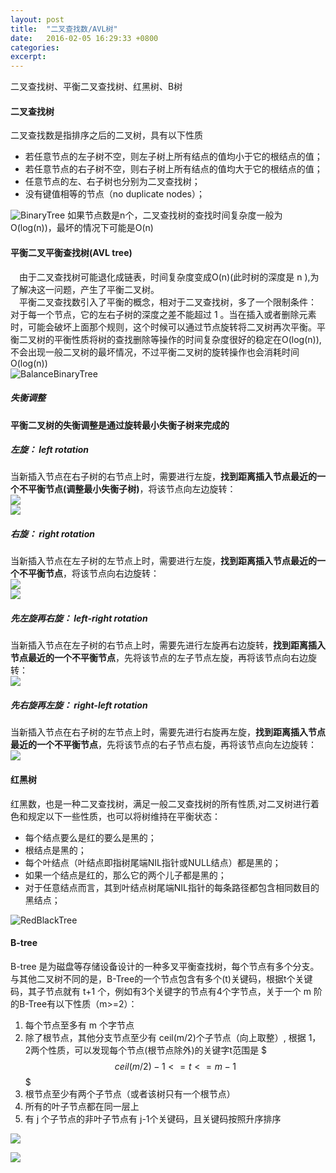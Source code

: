 ```yaml
---
layout: post
title:  "二叉查找数/AVL树"
date:   2016-02-05 16:29:33 +0800
categories:
excerpt:
---
```


二叉查找树、平衡二叉查找树、红黑树、B树

#### 二叉查找树
二叉查找数是指排序之后的二叉树，具有以下性质

* 若任意节点的左子树不空，则左子树上所有结点的值均小于它的根结点的值；  
* 若任意节点的右子树不空，则右子树上所有结点的值均大于它的根结点的值；  
* 任意节点的左、右子树也分别为二叉查找树；  
* 没有键值相等的节点（no duplicate nodes）；    

![BinaryTree](/home/cjw/image/binarytree/binarytreesearch.png)
如果节点数是n个，二叉查找树的查找时间复杂度一般为 O(log(n))，最坏的情况下可能是O(n)  

#### 平衡二叉平衡查找树(AVL tree)
&emsp;由于二叉查找树可能退化成链表，时间复杂度变成O(n)(此时树的深度是 n ),为了解决这一问题，产生了平衡二叉树。  
&emsp;平衡二叉查找数引入了平衡的概念，相对于二叉查找树，多了一个限制条件： 对于每一个节点，它的左右子树的深度之差不能超过 1 。当在插入或者删除元素时，可能会破坏上面那个规则，这个时候可以通过节点旋转将二叉树再次平衡。平衡二叉树的平衡性质将树的查找删除等操作的时间复杂度很好的稳定在O(log(n)),不会出现一般二叉树的最坏情况，不过平衡二叉树的旋转操作也会消耗时间O(log(n))  
![BalanceBinaryTree](/home/cjw/image/binarytree/balanceTree.jpg)

##### 失衡调整
**平衡二叉树的失衡调整是通过旋转最小失衡子树来完成的**

##### 左旋： left rotation
当新插入节点在右子树的右节点上时，需要进行左旋，**找到距离插入节点最近的一个不平衡节点(调整最小失衡子树)**，将该节点向左边旋转：  
![](/home/cjw/image/binarytree/leftRotation.jpg)  
![](/home/cjw/image/binarytree/leftRotationEg.jpg)

##### 右旋： right rotation
当新插入节点在左子树的左节点上时，需要进行左旋，**找到距离插入节点最近的一个不平衡节点**，将该节点向右边旋转：  
![](/home/cjw/image/binarytree/rightRotation.jpg)  
![](/home/cjw/image/binarytree/rightRotationEg.jpg)  

##### 先左旋再右旋： left-right rotation
当新插入节点在左子树的右节点上时，需要先进行左旋再右边旋转，**找到距离插入节点最近的一个不平衡节点**，先将该节点的左子节点左旋，再将该节点向右边旋转：   
![](/home/cjw/image/binarytree/left_right.jpg)  

##### 先右旋再左旋： right-left rotation
当新插入节点在右子树的左节点上时，需要先进行右旋再左旋，**找到距离插入节点最近的一个不平衡节点**，先将该节点的右子节点右旋，再将该节点向左边旋转：  
![](/home/cjw/image/binarytree/right_left.jpg)  


#### 红黑树
红黑数，也是一种二叉查找树，满足一般二叉查找树的所有性质,对二叉树进行着色和规定以下一些性质，也可以将树维持在平衡状态：

* 每个结点要么是红的要么是黑的；  
* 根结点是黑的；  
* 每个叶结点（叶结点即指树尾端NIL指针或NULL结点）都是黑的；  
* 如果一个结点是红的，那么它的两个儿子都是黑的；  
* 对于任意结点而言，其到叶结点树尾端NIL指针的每条路径都包含相同数目的黑结点；  

![RedBlackTree](/home/cjw/image/binarytree/redblacktree.png)  

#### B-tree

B-tree 是为磁盘等存储设备设计的一种多叉平衡查找树，每个节点有多个分支。  
与其他二叉树不同的是，B-Tree的一个节点包含有多个(t)关键码，根据t个关键码，其子节点就有 t+1 个，例如有3个关键字的节点有4个字节点，关于一个 m 阶的B-Tree有以下性质（m>=2）：

1. 每个节点至多有 m 个字节点  
2. 除了根节点，其他分支节点至少有 ceil(m/2)个子节点（向上取整）, 根据 1，2两个性质，可以发现每个节点(根节点除外)的关键字t范围是 $$$ceil(m/2)-1<=t<=m-1$$$  
3. 根节点至少有两个子节点（或者该树只有一个根节点）  
4. 所有的叶子节点都在同一层上  
5. 有 j 个子节点的非叶子节点有 j-1个关键码，且关键码按照升序排序  

![](/home/cjw/image/binarytree/B-tree.jpg)  

![](/home/cjw/image/binarytree/B-TreeEg.jpg)



























